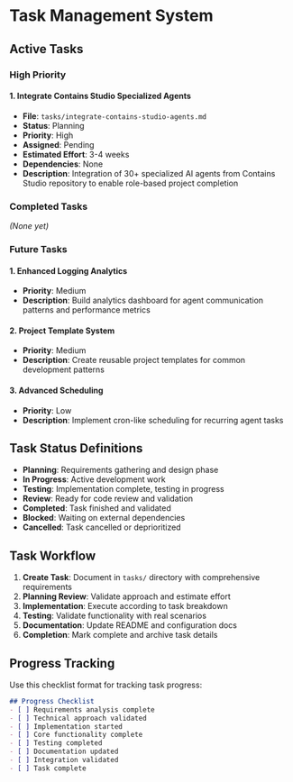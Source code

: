 # Task Management System

## Active Tasks

### High Priority

#### 1. Integrate Contains Studio Specialized Agents
- **File**: `tasks/integrate-contains-studio-agents.md`
- **Status**: Planning
- **Priority**: High
- **Assigned**: Pending
- **Estimated Effort**: 3-4 weeks
- **Dependencies**: None
- **Description**: Integration of 30+ specialized AI agents from Contains Studio repository to enable role-based project completion

### Completed Tasks

*(None yet)*

### Future Tasks

#### 1. Enhanced Logging Analytics
- **Priority**: Medium
- **Description**: Build analytics dashboard for agent communication patterns and performance metrics

#### 2. Project Template System
- **Priority**: Medium
- **Description**: Create reusable project templates for common development patterns

#### 3. Advanced Scheduling
- **Priority**: Low
- **Description**: Implement cron-like scheduling for recurring agent tasks

## Task Status Definitions

- **Planning**: Requirements gathering and design phase
- **In Progress**: Active development work
- **Testing**: Implementation complete, testing in progress
- **Review**: Ready for code review and validation
- **Completed**: Task finished and validated
- **Blocked**: Waiting on external dependencies
- **Cancelled**: Task cancelled or deprioritized

## Task Workflow

1. **Create Task**: Document in `tasks/` directory with comprehensive requirements
2. **Planning Review**: Validate approach and estimate effort
3. **Implementation**: Execute according to task breakdown
4. **Testing**: Validate functionality with real scenarios
5. **Documentation**: Update README and configuration docs
6. **Completion**: Mark complete and archive task details

## Progress Tracking

Use this checklist format for tracking task progress:

```markdown
## Progress Checklist
- [ ] Requirements analysis complete
- [ ] Technical approach validated
- [ ] Implementation started
- [ ] Core functionality complete
- [ ] Testing completed
- [ ] Documentation updated
- [ ] Integration validated
- [ ] Task complete
```